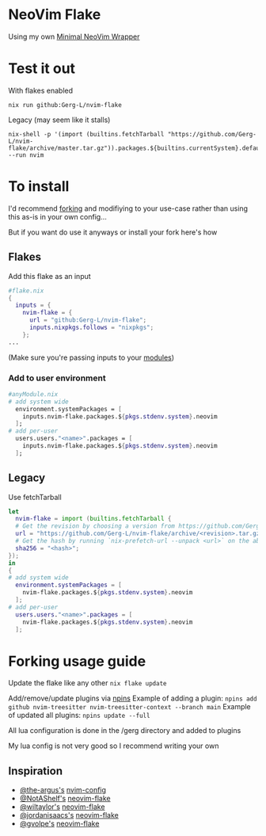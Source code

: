 # NeoVim Flake
Using my own [Minimal NeoVim Wrapper](https://github.com/Gerg-L/mnw)

# Test it out
With flakes enabled
```console
nix run github:Gerg-L/nvim-flake
```
Legacy (may seem like it stalls)
```console
nix-shell -p '(import (builtins.fetchTarball "https://github.com/Gerg-L/nvim-flake/archive/master.tar.gz")).packages.${builtins.currentSystem}.default' --run nvim
```
# To install

I'd recommend [forking](#forking-usage-guide) and modifiying to your use-case rather than using this as-is in your own config...

But if you want do use it anyways or install your fork here's how


## Flakes
Add this flake as an input
```nix
#flake.nix
{
  inputs = {
    nvim-flake = {
      url = "github:Gerg-L/nvim-flake";
      inputs.nixpkgs.follows = "nixpkgs";
    };
...
```
(Make sure you're passing inputs to your [modules](https://blog.nobbz.dev/posts/2022-12-12-getting-inputs-to-modules-in-a-flake))
### Add to user environment
```nix
#anyModule.nix
# add system wide
  environment.systemPackages = [
    inputs.nvim-flake.packages.${pkgs.stdenv.system}.neovim
  ];
# add per-user
  users.users."<name>".packages = [
    inputs.nvim-flake.packages.${pkgs.stdenv.system}.neovim
  ];
```

## Legacy
Use fetchTarball
```nix
let
  nvim-flake = import (builtins.fetchTarball {
  # Get the revision by choosing a version from https://github.com/Gerg-L/nvim-flake/commits/master
  url = "https://github.com/Gerg-L/nvim-flake/archive/<revision>.tar.gz";
  # Get the hash by running `nix-prefetch-url --unpack <url>` on the above url
  sha256 = "<hash>";
});
in
{
# add system wide
  environment.systemPackages = [
    nvim-flake.packages.${pkgs.stdenv.system}.neovim
  ];
# add per-user
  users.users."<name>".packages = [
    nvim-flake.packages.${pkgs.stdenv.system}.neovim
  ];
```

# Forking usage guide

Update the flake like any other `nix flake update`

Add/remove/update plugins via [npins](https://github.com/andir/npins) 
Example of adding a plugin: `npins add github nvim-treesitter nvim-treesitter-context --branch main`
Example of updated all plugins: `npins update --full`

All lua configuration is done in the /gerg directory and added to plugins

My lua config is not very good so I recommend writing your own

## Inspiration
- [@the-argus's](https://github.com/the-argus) [nvim-config](https://github.com/the-argus/nvim-config)
- [@NotAShelf's](https://github.com/NotAShelf) [neovim-flake](https://github.com/NotAShelf/nvf)
- [@wiltaylor's](https://github.com/wiltaylor) [neovim-flake](https://github.com/wiltaylor/neovim-flake)
- [@jordanisaacs's](https://github.com/jordanisaacs) [neovim-flake](https://github.com/jordanisaacs/neovim-flake)
- [@gvolpe's](https://github.com/gvolpe) [neovim-flake](https://github.com/gvolpe/neovim-flake)


